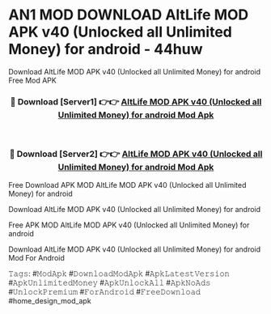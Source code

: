 # AN1 MOD DOWNLOAD AltLife MOD APK v40 (Unlocked all Unlimited Money) for android - 44huw
Download AltLife MOD APK v40 (Unlocked all Unlimited Money) for android Free Mod APK

<div align="center">
<h3>🔴 Download [Server1] 👉👉 <a href="https://apk-comot.site?title=AltLife_MOD_APK_v40_(Unlocked_all_Unlimited_Money)_for_android">AltLife MOD APK v40 (Unlocked all Unlimited Money) for android Mod Apk</a></h3><br>

<h3>🔴 Download [Server2] 👉👉 <a href="https://apk-comot.site?title=AltLife_MOD_APK_v40_(Unlocked_all_Unlimited_Money)_for_android">AltLife MOD APK v40 (Unlocked all Unlimited Money) for android Mod Apk</a></h3>
</div>


Free Download APK MOD AltLife MOD APK v40 (Unlocked all Unlimited Money) for android

Download AltLife MOD APK v40 (Unlocked all Unlimited Money) for android 

Free APK MOD AltLife MOD APK v40 (Unlocked all Unlimited Money) for android 

Download AltLife MOD APK v40 (Unlocked all Unlimited Money) for android Mod For Android

𝚃𝚊𝚐𝚜: #𝙼𝚘𝚍𝙰𝚙𝚔 #𝙳𝚘𝚠𝚗𝚕𝚘𝚊𝚍𝙼𝚘𝚍𝙰𝚙𝚔 #𝙰𝚙𝚔𝙻𝚊𝚝𝚎𝚜𝚝𝚅𝚎𝚛𝚜𝚒𝚘𝚗 #𝙰𝚙𝚔𝚄𝚗𝚕𝚒𝚖𝚒𝚝𝚎𝚍𝙼𝚘𝚗𝚎𝚢 #𝙰𝚙𝚔𝚄𝚗𝚕𝚘𝚌𝚔𝙰𝚕𝚕 #𝙰𝚙𝚔𝙽𝚘𝙰𝚍𝚜 #𝚄𝚗𝚕𝚘𝚌𝚔𝙿𝚛𝚎𝚖𝚒𝚞𝚖 #𝙵𝚘𝚛𝙰𝚗𝚍𝚛𝚘𝚒𝚍 #𝙵𝚛𝚎𝚎𝙳𝚘𝚠𝚗𝚕𝚘𝚊𝚍 #home_design_mod_apk